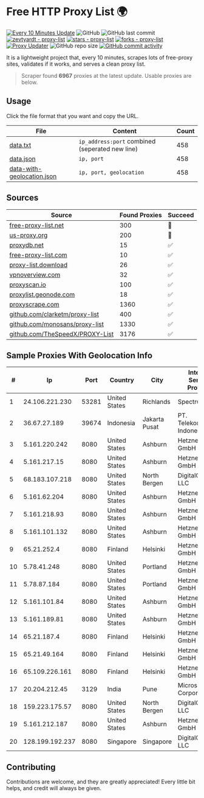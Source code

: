 
# Free HTTP Proxy List 🌍

[![Every 10 Minutes Update](https://github.com/mertguvencli/http-proxy-list/actions/workflows/main.yml/badge.svg?branch=main)](https://github.com/mertguvencli/http-proxy-list/actions/workflows/main.yml)
![GitHub](https://img.shields.io/github/license/mertguvencli/http-proxy-list)
![GitHub last commit](https://img.shields.io/github/last-commit/mertguvencli/http-proxy-list)
[![zevtyardt - proxy-list](https://img.shields.io/static/v1?label=zevtyardt&message=proxy-list&color=blue&logo=github)](https://github.com/zevtyardt/proxy-list "Go to GitHub repo")
[![stars - proxy-list](https://img.shields.io/github/stars/zevtyardt/proxy-list?style=social)](https://github.com/zevtyardt/proxy-list)
[![forks - proxy-list](https://img.shields.io/github/forks/zevtyardt/proxy-list?style=social)](https://github.com/zevtyardt/proxy-list)
[![Proxy Updater](https://github.com/zevtyardt/proxy-list/workflows/Proxy%20Updater/badge.svg)](https://github.com/zevtyardt/proxy-list/actions?query=workflow:"Proxy+Updater")
![GitHub repo size](https://img.shields.io/github/repo-size/zevtyardt/proxy-list)
[![GitHub commit activity](https://img.shields.io/github/commit-activity/m/zevtyardt/proxy-list?logo=commits)](https://github.com/zevtyardt/proxy-list/commits/main)

It is a lightweight project that, every 10 minutes, scrapes lots of free-proxy sites, validates if it works, and serves a clean proxy list.

> Scraper found **6967** proxies at the latest update. Usable proxies are below.

## Usage

Click the file format that you want and copy the URL.

|File|Content|Count|
|----|-------|-----|
|[data.txt](https://raw.githubusercontent.com/mertguvencli/http-proxy-list/main/proxy-list/data.txt)|`ip_address:port` combined (seperated new line)|458|
|[data.json](https://raw.githubusercontent.com/mertguvencli/http-proxy-list/main/proxy-list/data.json)|`ip, port`|458|
|[data-with-geolocation.json](https://raw.githubusercontent.com/mertguvencli/http-proxy-list/main/proxy-list/data-with-geolocation.json)|`ip, port, geolocation`|458|

## Sources

|Source|Found Proxies|Succeed|
|------|-------------|-------|
|[free-proxy-list.net](https://free-proxy-list.net)|300|🚫|
|[us-proxy.org](https://www.us-proxy.org)|200|🚫|
|[proxydb.net](http://proxydb.net)|15|✅|
|[free-proxy-list.com](https://free-proxy-list.com/?page=&port=&type%5B%5D=http&type%5B%5D=https&up_time=0&search=Search)|10|✅|
|[proxy-list.download](https://www.proxy-list.download/HTTP)|26|✅|
|[vpnoverview.com](https://vpnoverview.com/privacy/anonymous-browsing/free-proxy-servers)|32|✅|
|[proxyscan.io](https://www.proxyscan.io)|100|✅|
|[proxylist.geonode.com](https://proxylist.geonode.com/api/proxy-list?limit=300&page=1&sort_by=lastChecked&sort_type=desc&protocols=http,https)|18|✅|
|[proxyscrape.com](https://api.proxyscrape.com/v2/?request=displayproxies&protocol=http&timeout=10000&country=all&ssl=all&anonymity=all)|1360|✅|
|[github.com/clarketm/proxy-list](https://raw.githubusercontent.com/clarketm/proxy-list/master/proxy-list-raw.txt)|400|✅|
|[github.com/monosans/proxy-list](https://raw.githubusercontent.com/monosans/proxy-list/main/proxies/http.txt)|1330|✅|
|[github.com/TheSpeedX/PROXY-List](https://raw.githubusercontent.com/TheSpeedX/PROXY-List/master/http.txt)|3176|✅|


## Sample Proxies With Geolocation Info

|#|Ip|Port|Country|City|Internet Service Provider|
|-|--|----|-------|----|-------------------------|
|1|24.106.221.230|53281|United States|Richlands|Spectrum|
|2|36.67.27.189|39674|Indonesia|Jakarta Pusat|PT. Telekomunikasi Indonesia|
|3|5.161.220.242|8080|United States|Ashburn|Hetzner Online GmbH|
|4|5.161.217.15|8080|United States|Ashburn|Hetzner Online GmbH|
|5|68.183.107.218|8080|United States|North Bergen|DigitalOcean, LLC|
|6|5.161.62.204|8080|United States|Ashburn|Hetzner Online GmbH|
|7|5.161.218.93|8080|United States|Ashburn|Hetzner Online GmbH|
|8|5.161.101.132|8080|United States|Ashburn|Hetzner Online GmbH|
|9|65.21.252.4|8080|Finland|Helsinki|Hetzner Online GmbH|
|10|5.78.41.248|8080|United States|Portland|Hetzner Online GmbH|
|11|5.78.87.184|8080|United States|Portland|Hetzner Online GmbH|
|12|5.161.101.84|8080|United States|Ashburn|Hetzner Online GmbH|
|13|5.161.189.81|8080|United States|Ashburn|Hetzner Online GmbH|
|14|65.21.187.4|8080|Finland|Helsinki|Hetzner Online GmbH|
|15|65.21.49.164|8080|Finland|Helsinki|Hetzner Online GmbH|
|16|65.109.226.161|8080|Finland|Helsinki|Hetzner Online GmbH|
|17|20.204.212.45|3129|India|Pune|Microsoft Corporation|
|18|159.223.175.57|8080|United States|North Bergen|DigitalOcean, LLC|
|19|5.161.212.187|8080|United States|Ashburn|Hetzner Online GmbH|
|20|128.199.192.237|8080|Singapore|Singapore|DigitalOcean, LLC|



## Contributing

Contributions are welcome, and they are greatly appreciated! Every
little bit helps, and credit will always be given.

